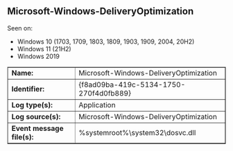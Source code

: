 ## Microsoft-Windows-DeliveryOptimization

Seen on:
* Windows 10 (1703, 1709, 1803, 1809, 1903, 1909, 2004, 20H2)
* Windows 11 (21H2)
* Windows 2019

<table border="1" class="docutils">
  <tbody>
    <tr>
      <td><b>Name:</b></td>
      <td>Microsoft-Windows-DeliveryOptimization</td>
    </tr>
    <tr>
      <td><b>Identifier:</b></td>
      <td>{f8ad09ba-419c-5134-1750-270f4d0fb889}</td>
    </tr>
    <tr>
      <td><b>Log type(s):</b></td>
      <td>Application</td>
    </tr>
    <tr>
      <td><b>Log source(s):</b></td>
      <td>Microsoft-Windows-DeliveryOptimization</td>
    </tr>
    <tr>
      <td><b>Event message file(s):</b></td>
      <td>%systemroot%\system32\dosvc.dll</td>
    </tr>
  </tbody>
</table>

&nbsp;

